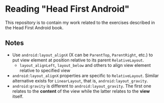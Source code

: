 # Reading "Head First Android"

This repository is to contain my work related to the exercises described 
in the Head First Android book.

## Notes

- Use `android:layout_alignX` (X can be `ParentTop`, `ParentRight`, etc.) 
to put view element at position relative to its parent `RelativeLayout`.
    - `layout_alignLeft`, `layout_below` and others to align view 
    element relative to specified view
- `android:layout_alignX` properties are specific to `RelativeLayout`. 
Similar alternative exists for `LinearLayout`, that is, 
`android:layout_gravity`.
- `android:gravity` is different to `android:layout_gravity`. The first one 
relates to the **content** of the view while the latter relates to the 
**view** itself.
